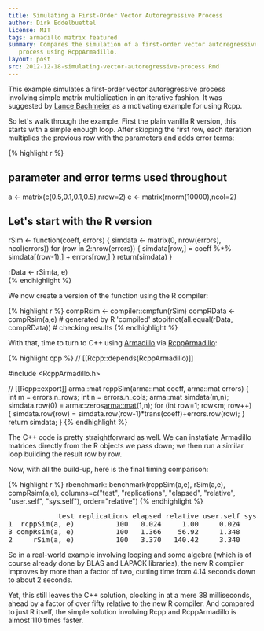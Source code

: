```yaml
---
title: Simulating a First-Order Vector Autoregressive Process
author: Dirk Eddelbuettel
license: MIT
tags: armadillo matrix featured
summary: Compares the simulation of a first-order vector autoregressive 
   process using RcppArmadillo.
layout: post
src: 2012-12-18-simulating-vector-autoregressive-process.Rmd
---
```


This example simulates a first-order vector autoregressive process involving simple matrix multiplication in an iterative fashion. It was suggested by [Lance Bachmeier](http://www-personal.ksu.edu/~lanceb/) as a motivating  example for using Rcpp.

So let's walk through the example. First the plain vanilla R version, this starts with a simple enough loop. After skipping the first row, each iteration multiplies the previous row with the parameters and adds error terms:


{% highlight r %}
## parameter and error terms used throughout
a <- matrix(c(0.5,0.1,0.1,0.5),nrow=2)
e <- matrix(rnorm(10000),ncol=2)

## Let's start with the R version
rSim <- function(coeff, errors) {
   simdata <- matrix(0, nrow(errors), ncol(errors))
   for (row in 2:nrow(errors)) {
      simdata[row,] = coeff %*% simdata[(row-1),] + errors[row,]
   }
   return(simdata)
}

rData <- rSim(a, e)     
{% endhighlight %}


We now create a version of the function using the R compiler:


{% highlight r %}
compRsim <- compiler::cmpfun(rSim)
compRData <- compRsim(a,e)              # generated by R 'compiled'
stopifnot(all.equal(rData, compRData))  # checking results
{% endhighlight %}


With that, time to turn to C++ using [Armadillo](http://arma.sourceforge.net/) via [RcppArmadillo](http://dirk.eddelbuettel.com/code/rcpp.armadillo.html):


{% highlight cpp %}
// [[Rcpp::depends(RcppArmadillo)]]

#include <RcppArmadillo.h>

// [[Rcpp::export]]
arma::mat rcppSim(arma::mat coeff, arma::mat errors) {
   int m = errors.n_rows; int n = errors.n_cols;
   arma::mat simdata(m,n);
   simdata.row(0) = arma::zeros<arma::mat>(1,n);
   for (int row=1; row<m; row++) {
      simdata.row(row) = simdata.row(row-1)*trans(coeff)+errors.row(row);
   }
   return simdata;
}
{% endhighlight %}


The C++ code is pretty straightforward as well. We can instatiate Armadillo matrices directly from the R objects we pass down; we then run a similar loop building the result row by row.

Now, with all the build-up, here is the final timing comparison:


{% highlight r %}
rbenchmark::benchmark(rcppSim(a,e),
                      rSim(a,e),
                      compRsim(a,e),
                      columns=c("test", "replications", "elapsed",
                                "relative", "user.self", "sys.self"),
                      order="relative")
{% endhighlight %}



<pre class="output">
            test replications elapsed relative user.self sys.self
1  rcppSim(a, e)          100   0.024     1.00     0.024    0.000
3 compRsim(a, e)          100   1.366    56.92     1.348    0.016
2     rSim(a, e)          100   3.370   140.42     3.340    0.024
</pre>


So in a real-world example involving looping and some algebra (which is of course already done by BLAS and LAPACK libraries), the new R compiler improves by more than a factor of two, cutting time from 4.14 seconds down to about 2 seconds. 

Yet, this still leaves the C++ solution, clocking in at a mere 38 milliseconds, ahead by a factor of over fifty relative to the new R compiler. And compared to just R itself, the simple solution involving Rcpp and RcppArmadillo is almost 110 times faster.



